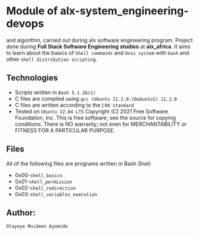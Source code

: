 # Module of alx-system_engineering-devops
and algorithm, carried out during alx software engineering program.
Project done during **Full Stack Software Engineering studies** at **alx_africa**. It aims to learn about the basics of
`Shell commands` and `Unix system` with `bash` and other `shell distribution scripting`. 

## Technologies
* Scripts written in `Bash 5.1.16(1)`
* C files are compiled using `gcc (Ubuntu 11.2.0-19ubuntu1) 11.2.0`
* C files are written according to the `C90 standard`
* Tested on `Ubuntu 22.04 LTS`
Copyright (C) 2021 Free Software Foundation, Inc.
This is free software; see the source for copying conditions.  There is NO
warranty; not even for MERCHANTABILITY or FITNESS FOR A PARTICULAR PURPOSE.

## Files
All of the following files are programs written in Bash Shell:
* 0x00-`shell_basics`
* 0x01-`shell_permission`
* 0x02-`shell_redirection`
* 0x03-`shell_variables_execution`

## Author: 
`Olayeye Muideen Ayomide`
